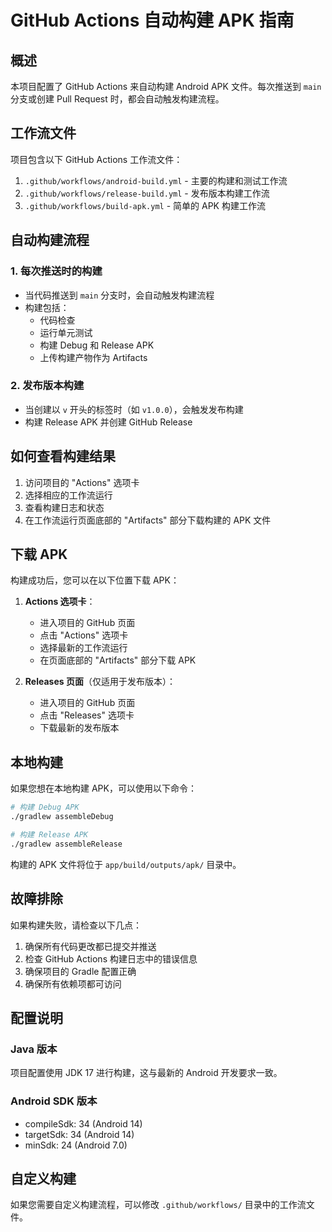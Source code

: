 # GitHub Actions 自动构建 APK 指南

## 概述

本项目配置了 GitHub Actions 来自动构建 Android APK 文件。每次推送到 `main` 分支或创建 Pull Request 时，都会自动触发构建流程。

## 工作流文件

项目包含以下 GitHub Actions 工作流文件：

1. `.github/workflows/android-build.yml` - 主要的构建和测试工作流
2. `.github/workflows/release-build.yml` - 发布版本构建工作流
3. `.github/workflows/build-apk.yml` - 简单的 APK 构建工作流

## 自动构建流程

### 1. 每次推送时的构建

- 当代码推送到 `main` 分支时，会自动触发构建流程
- 构建包括：
  - 代码检查
  - 运行单元测试
  - 构建 Debug 和 Release APK
  - 上传构建产物作为 Artifacts

### 2. 发布版本构建

- 当创建以 `v` 开头的标签时（如 `v1.0.0`），会触发发布构建
- 构建 Release APK 并创建 GitHub Release

## 如何查看构建结果

1. 访问项目的 "Actions" 选项卡
2. 选择相应的工作流运行
3. 查看构建日志和状态
4. 在工作流运行页面底部的 "Artifacts" 部分下载构建的 APK 文件

## 下载 APK

构建成功后，您可以在以下位置下载 APK：

1. **Actions 选项卡**：
   - 进入项目的 GitHub 页面
   - 点击 "Actions" 选项卡
   - 选择最新的工作流运行
   - 在页面底部的 "Artifacts" 部分下载 APK

2. **Releases 页面**（仅适用于发布版本）：
   - 进入项目的 GitHub 页面
   - 点击 "Releases" 选项卡
   - 下载最新的发布版本

## 本地构建

如果您想在本地构建 APK，可以使用以下命令：

```bash
# 构建 Debug APK
./gradlew assembleDebug

# 构建 Release APK
./gradlew assembleRelease
```

构建的 APK 文件将位于 `app/build/outputs/apk/` 目录中。

## 故障排除

如果构建失败，请检查以下几点：

1. 确保所有代码更改都已提交并推送
2. 检查 GitHub Actions 构建日志中的错误信息
3. 确保项目的 Gradle 配置正确
4. 确保所有依赖项都可访问

## 配置说明

### Java 版本

项目配置使用 JDK 17 进行构建，这与最新的 Android 开发要求一致。

### Android SDK 版本

- compileSdk: 34 (Android 14)
- targetSdk: 34 (Android 14)
- minSdk: 24 (Android 7.0)

## 自定义构建

如果您需要自定义构建流程，可以修改 `.github/workflows/` 目录中的工作流文件。